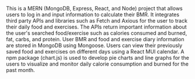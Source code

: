 This is a MERN (MongoDB, Express, React, and Node) project that allows users to log in and input information to calculate their BMR.
It integrates third party APIs and libraries such as Fetch and Axious for the user to track their daily food and exercises. The APIs return important information about the user's searched food/exercise such as calories consumed and burned, fat, carbs, and protein.
User BMR and food and exercise diary information are stored in MongoDB using Mongoose.
Users can view their previously saved food and exercises on different days using a React MUI calendar.
A npm package (chart.js) is used to develop pie charts and line graphs for the users to visualize and monitor daily calorie consumption and burned for the past month.
